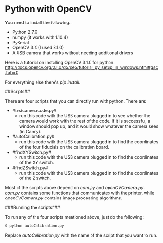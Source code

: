 # Python with OpenCV #

You need to install the following...

* Python 2.7.X 
* numpy (it works with 1.10.4)
* PySerial
* OpenCV 3.X (I used 3.1.0)
* A USB camera that works without needing additional drivers

Here is a tutorial on installing OpenCV 3.1.0 for python. http://docs.opencv.org/3.1.0/d5/de5/tutorial_py_setup_in_windows.html#gsc.tab=0

For everything else there's *pip install*.


##Scripts##

There are four scripts that you can directly run with python. There are:


- #testcameracode.py#
    - run this code with the USB camera plugged in to see whether the camera would work with the rest of the code. If it is successful, a window should pop up, and it would show whatever the camera sees (in Canny).
- #autoCalibration.py#
    - run this code with the USB camera plugged in to find the coordinates of the four fiducials on the calibration board.
- #findXYSwitch.py#
    - run this code with the USB camera plugged in to find the coordinates of the XY switch.
- #findZSwitch.py#
    - run this code with the USB camera plugged in to find the coordinates of the Z switch.

Most of the scripts above depend on *com.py* and *openCVCamera.py*. *com.py* contains some functions that communicates with the printer, while *openCVCamera.py* contains image processing algorithms.


###Running the scripts###

To run any of the four scripts mentioned above, just do the following:

```bash
$ python autoCalibration.py
```

Replace *autoCalibration.py* with the name of the script that you want to run.